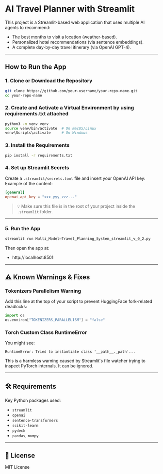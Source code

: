 # AI Travel Planner with Streamlit

This project is a Streamlit-based web application that uses multiple AI agents to recommend:

- The best months to visit a location (weather-based).
- Personalized hotel recommendations (via sentence embeddings).
- A complete day-by-day travel itinerary (via OpenAI GPT-4).

---

## How to Run the App

### 1. Clone or Download the Repository

```bash
git clone https://github.com/your-username/your-repo-name.git
cd your-repo-name
```

### 2. Create and Activate a Virtual Environment by using requirements.txt attached

```bash
python3 -m venv venv
source venv/bin/activate  # On macOS/Linux
venv\Scripts\activate     # On Windows
```

### 3. Install the Requirements

```bash
pip install -r requirements.txt
```

### 4. Set up Streamlit Secrets

Create a `.streamlit/secrets.toml` file and insert your OpenAI API key:
Example of the content:

```toml
[general]
openai_api_key = "xxx_yyy_zzz..."
```

> 💡 Make sure this file is in the root of your project inside the `.streamlit` folder.

---

### 5. Run the App

```bash
streamlit run Multi_Model–Travel_Planning_System_streamlit_v_0_2.py
```

Then open the app at:

- http://localhost:8501

---

## ⚠️ Known Warnings & Fixes

### Tokenizers Parallelism Warning

Add this line at the top of your script to prevent HuggingFace fork-related deadlocks:

```python
import os
os.environ["TOKENIZERS_PARALLELISM"] = "false"
```

### Torch Custom Class RuntimeError

You might see:

```
RuntimeError: Tried to instantiate class '__path__._path'...
```

This is a harmless warning caused by Streamlit's file watcher trying to inspect PyTorch internals. It can be ignored.

---

## 🛠 Requirements

Key Python packages used:

- `streamlit`
- `openai`
- `sentence-transformers`
- `scikit-learn`
- `pydeck`
- `pandas`, `numpy`

---

## 📄 License

MIT License